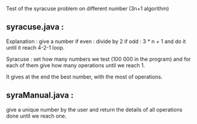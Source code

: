 Test of the syracuse problem on different number (3n+1 algorithm)

syracuse.java : 
--------------
Explanation : give a number 
if even : divide by 2
if odd : 3 * n + 1
and do it until it reach 4-2-1 loop.

Syracuse : set how many numbers we test (100 000 in the program)
and for each of them give how many operations until we reach 1.

It gives at the end the best number, with the most of operations.

syraManual.java : 
---------------
give a unique number by the user and return the details of all operations done until we reach one.
